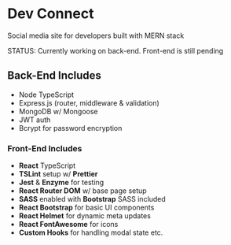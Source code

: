 # Dev Connect

Social media site for developers built with MERN stack

STATUS: Currently working on back-end. Front-end is still pending

## Back-End Includes

- Node TypeScript
- Express.js (router, middleware & validation)
- MongoDB w/ Mongoose
- JWT auth
- Bcrypt for password encryption

### Front-End Includes

- **React** TypeScript
- **TSLint** setup w/ **Prettier**
- **Jest** & **Enzyme** for testing
- **React Router DOM** w/ base page setup
- **SASS** enabled with **Bootstrap** SASS included
- **React Bootstrap** for basic UI components
- **React Helmet** for dynamic meta updates
- **React FontAwesome** for icons
- **Custom Hooks** for handling modal state etc.
